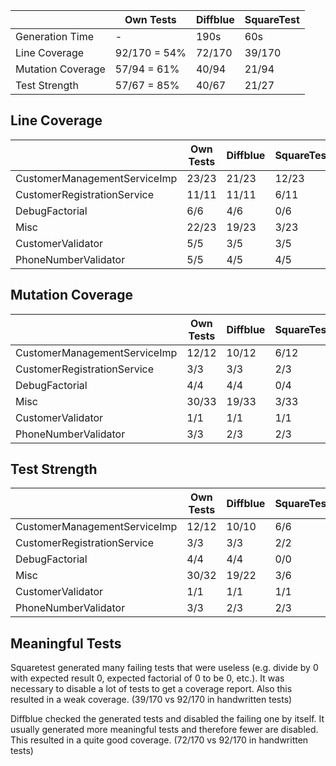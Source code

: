 |                   | Own Tests    | Diffblue | SquareTest | 
|-------------------|--------------|----------|------------| 
| Generation Time   | -            | 190s     | 60s        |
| Line Coverage     | 92/170 = 54% | 72/170   | 39/170     | 
| Mutation Coverage | 57/94 = 61%  | 40/94    | 21/94      |
| Test Strength     | 57/67 = 85%  | 40/67    | 21/27      |

## Line Coverage

|                              | Own Tests | Diffblue | SquareTest | 
|------------------------------|-----------|----------|------------| 
| CustomerManagementServiceImp | 23/23     | 21/23    | 12/23      |
| CustomerRegistrationService  | 11/11     | 11/11    | 6/11       |
| DebugFactorial               | 6/6       | 4/6      | 0/6        |
| Misc                         | 22/23     | 19/23    | 3/23       |
| CustomerValidator            | 5/5       | 3/5      | 3/5        |
| PhoneNumberValidator         | 5/5       | 4/5      | 4/5        |

## Mutation Coverage

|                              | Own Tests | Diffblue | SquareTest | 
|------------------------------|-----------|----------|------------| 
| CustomerManagementServiceImp | 12/12     | 10/12    | 6/12       |
| CustomerRegistrationService  | 3/3       | 3/3      | 2/3        |
| DebugFactorial               | 4/4       | 4/4      | 0/4        |
| Misc                         | 30/33     | 19/33    | 3/33       |
| CustomerValidator            | 1/1       | 1/1      | 1/1        |
| PhoneNumberValidator         | 3/3       | 2/3      | 2/3        |

## Test Strength

|                              | Own Tests | Diffblue | SquareTest | 
|------------------------------|-----------|----------|------------| 
| CustomerManagementServiceImp | 12/12     | 10/10    | 6/6        |
| CustomerRegistrationService  | 3/3       | 3/3      | 2/2        |
| DebugFactorial               | 4/4       | 4/4      | 0/0        |
| Misc                         | 30/32     | 19/22    | 3/6        |
| CustomerValidator            | 1/1       | 1/1      | 1/1        |
| PhoneNumberValidator         | 3/3       | 2/3      | 2/3        |

## Meaningful Tests

Squaretest generated many failing tests that were useless (e.g. divide by 0 with expected result 0, expected
factorial of 0 to be 0, etc.). It was necessary to disable a lot of tests to get a coverage report. Also this resulted
in a weak coverage. (39/170 vs 92/170 in handwritten tests)

Diffblue checked the generated tests and disabled the failing one by itself. It usually generated more meaningful tests
and therefore fewer are disabled. This resulted in a quite good coverage. (72/170 vs 92/170 in handwritten tests)